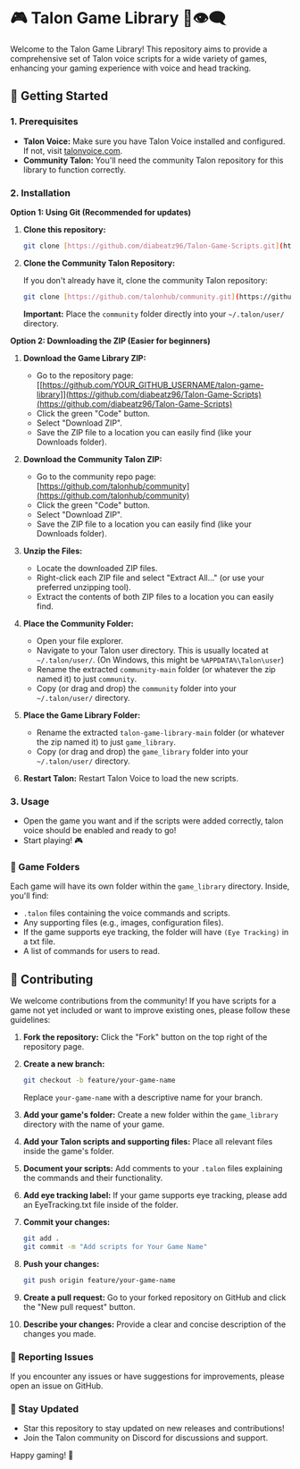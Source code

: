 # 🎮 Talon Game Library 🎤👁️‍🗨️

Welcome to the Talon Game Library! This repository aims to provide a comprehensive set of Talon voice scripts for a wide variety of games, enhancing your gaming experience with voice and head tracking. 

## 🚀 Getting Started

### 1. Prerequisites

* **Talon Voice:** Make sure you have Talon Voice installed and configured. If not, visit [talonvoice.com](https://talonvoice.com/).
* **Community Talon:** You'll need the community Talon repository for this library to function correctly.

### 2. Installation

**Option 1: Using Git (Recommended for updates)**


1.  **Clone this repository:**

    ```bash
    git clone [https://github.com/diabeatz96/Talon-Game-Scripts.git](https://github.com/diabeatz96/Talon-Game-Scripts.git)
    ```

2.  **Clone the Community Talon Repository:**

    If you don't already have it, clone the community Talon repository:

    ```bash
    git clone [https://github.com/talonhub/community.git](https://github.com/talonhub/community.git) ~/.talon/user/community
    ```

    **Important:** Place the `community` folder directly into your `~/.talon/user/` directory.


**Option 2: Downloading the ZIP (Easier for beginners)**

1.  **Download the Game Library ZIP:**
    * Go to the repository page: [[https://github.com/YOUR_GITHUB_USERNAME/talon-game-library]](https://github.com/diabeatz96/Talon-Game-Scripts)(https://github.com/diabeatz96/Talon-Game-Scripts)
    * Click the green "Code" button.
    * Select "Download ZIP".
    * Save the ZIP file to a location you can easily find (like your Downloads folder).

2.  **Download the Community Talon ZIP:**
    * Go to the community repo page: [https://github.com/talonhub/community](https://github.com/talonhub/community)
    * Click the green "Code" button.
    * Select "Download ZIP".
    * Save the ZIP file to a location you can easily find (like your Downloads folder).

3.  **Unzip the Files:**
    * Locate the downloaded ZIP files.
    * Right-click each ZIP file and select "Extract All..." (or use your preferred unzipping tool).
    * Extract the contents of both ZIP files to a location you can easily find.

4.  **Place the Community Folder:**
    * Open your file explorer.
    * Navigate to your Talon user directory. This is usually located at `~/.talon/user/`. (On Windows, this might be `%APPDATA%\Talon\user`)
    * Rename the extracted `community-main` folder (or whatever the zip named it) to just `community`.
    * Copy (or drag and drop) the `community` folder into your `~/.talon/user/` directory.

5.  **Place the Game Library Folder:**
    * Rename the extracted `talon-game-library-main` folder (or whatever the zip named it) to just `game_library`.
    * Copy (or drag and drop) the `game_library` folder into your `~/.talon/user/` directory.

6. **Restart Talon:** Restart Talon Voice to load the new scripts.

### 3. Usage

* Open the game you want and if the scripts were added correctly, talon voice should be enabled and ready to go!
* Start playing! 🎮

### 📂 Game Folders

Each game will have its own folder within the `game_library` directory. Inside, you'll find:

* `.talon` files containing the voice commands and scripts.
* Any supporting files (e.g., images, configuration files).
* If the game supports eye tracking, the folder will have `(Eye Tracking)` in a txt file.
* A list of commands for users to read.

## 🤝 Contributing

We welcome contributions from the community! If you have scripts for a game not yet included or want to improve existing ones, please follow these guidelines:

1.  **Fork the repository:** Click the "Fork" button on the top right of the repository page.
2.  **Create a new branch:**

    ```bash
    git checkout -b feature/your-game-name
    ```

    Replace `your-game-name` with a descriptive name for your branch.

3.  **Add your game's folder:** Create a new folder within the `game_library` directory with the name of your game.
4.  **Add your Talon scripts and supporting files:** Place all relevant files inside the game's folder.
5.  **Document your scripts:** Add comments to your `.talon` files explaining the commands and their functionality.
6.  **Add eye tracking label:** If your game supports eye tracking, please add an EyeTracking.txt file inside of the folder.
7.  **Commit your changes:**

    ```bash
    git add .
    git commit -m "Add scripts for Your Game Name"
    ```

8.  **Push your changes:**

    ```bash
    git push origin feature/your-game-name
    ```

9.  **Create a pull request:** Go to your forked repository on GitHub and click the "New pull request" button.
10. **Describe your changes:** Provide a clear and concise description of the changes you made.

### 🐛 Reporting Issues

If you encounter any issues or have suggestions for improvements, please open an issue on GitHub.

### 🌟 Stay Updated

* Star this repository to stay updated on new releases and contributions!
* Join the Talon community on Discord for discussions and support.

Happy gaming! 🎉
